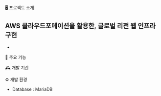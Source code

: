 

🖥️ 프로젝트 소개


AWS 클라우드포메이션을 활용한, 글로벌 리전 웹 인프라 구현
- 
- 

📌 주요 기능

🕰️ 개발 기간

⚙️ 개발 환경
- Database : MariaDB

